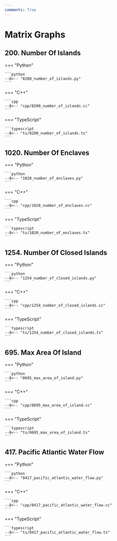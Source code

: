 ```yaml
---
comments: True
---
```


# Matrix Graphs

## 200. Number Of Islands

=== "Python"

    ```python
    --8<-- "0200_number_of_islands.py"
    ```

=== "C++"

    ```cpp
    --8<-- "cpp/0200_number_of_islands.cc"
    ```

=== "TypeScript"

    ```typescript
    --8<-- "ts/0200_number_of_islands.ts"
    ```

## 1020. Number Of Enclaves

=== "Python"

    ```python
    --8<-- "1020_number_of_enclaves.py"
    ```

=== "C++"

    ```cpp
    --8<-- "cpp/1020_number_of_enclaves.cc"
    ```

=== "TypeScript"

    ```typescript
    --8<-- "ts/1020_number_of_enclaves.ts"
    ```

## 1254. Number Of Closed Islands

=== "Python"

    ```python
    --8<-- "1254_number_of_closed_islands.py"
    ```

=== "C++"

    ```cpp
    --8<-- "cpp/1254_number_of_closed_islands.cc"
    ```

=== "TypeScript"

    ```typescript
    --8<-- "ts/1254_number_of_closed_islands.ts"
    ```

## 695. Max Area Of Island

=== "Python"

    ```python
    --8<-- "0695_max_area_of_island.py"
    ```

=== "C++"

    ```cpp
    --8<-- "cpp/0695_max_area_of_island.cc"
    ```

=== "TypeScript"

    ```typescript
    --8<-- "ts/0695_max_area_of_island.ts"
    ```

## 417. Pacific Atlantic Water Flow

=== "Python"

    ```python
    --8<-- "0417_pacific_atlantic_water_flow.py"
    ```

=== "C++"

    ```cpp
    --8<-- "cpp/0417_pacific_atlantic_water_flow.cc"
    ```

=== "TypeScript"

    ```typescript
    --8<-- "ts/0417_pacific_atlantic_water_flow.ts"
    ```
